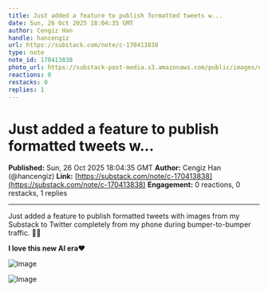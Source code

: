 ```yaml
---
title: Just added a feature to publish formatted tweets w...
date: Sun, 26 Oct 2025 18:04:35 GMT
author: Cengiz Han
handle: hancengiz
url: https://substack.com/note/c-170413838
type: note
note_id: 170413838
photo_url: https://substack-post-media.s3.amazonaws.com/public/images/dd3c9352-78f7-4a7e-ab29-7efd239dd41c_400x400.jpeg
reactions: 0
restacks: 0
replies: 1
---
```


# Just added a feature to publish formatted tweets w...

**Published:** Sun, 26 Oct 2025 18:04:35 GMT
**Author:** Cengiz Han (@hancengiz)
**Link:** [https://substack.com/note/c-170413838](https://substack.com/note/c-170413838)
**Engagement:** 0 reactions, 0 restacks, 1 replies

---

Just added a feature to publish formatted tweets with images from my Substack to Twitter completely from my phone during bumper-to-bumper traffic. 🚀🚀

**I love this new AI era❤️**

![Image](https://substack-post-media.s3.amazonaws.com/public/images/6fbcbf46-bef4-455e-a2e1-11fc553f026f_1320x2868.jpeg)

![Image](https://substack-post-media.s3.amazonaws.com/public/images/c4cc6ada-b026-4335-852f-a513f2acecd3_1320x2868.jpeg)


